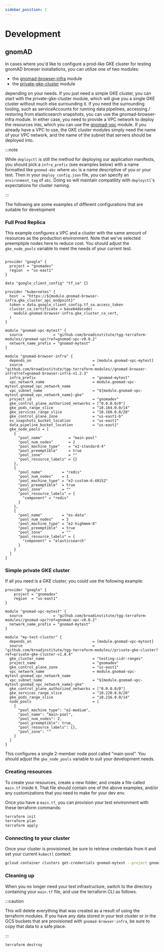 ```yaml
---
sidebar_position: 2
---
```


# Development

## gnomAD

In cases where you'd like to configure a prod-like GKE cluster for testing gnomAD browser installations, you can utilize one of two modules:

- the [gnomad-browser-infra](https://github.com/broadinstitute/tgg-terraform-modules/tree/main/gnomad-browser-infra) module
- the [private-gke-cluster](https://github.com/broadinstitute/tgg-terraform-modules/tree/main/private-gke-cluster) module

depending on your needs. If you just need a simple GKE cluster, you can start with the private-gke-cluster module, which will give you a single GKE cluster without much else surrounding it. If you need the surrounding tooling, such as serviceAccounts for running data pipelines, accessing / restoring from elasticsearch snapshots, you can use the gnomad-browser-infra module. In either case, you need to provide a VPC network to deploy the resources into, which you can use the [gnomad-vpc](https://github.com/broadinstitute/tgg-terraform-modules/tree/main/gnomad-vpc) module. If you already have a VPC to use, the GKE cluster modules simply need the name of your VPC network, and the name of the subnet that servers should be deployed into.

:::note

While `deployctl` is still the method for deploying our application manifests, you should pick a `infra_prefix` (see examples below) with a name formatted like `gnomad-abc` where `abc` is a name descriptive of you or your test. Then in your `deploy_config.json` file, you can specify an `environment_tag` of `abc`. Doing so will maintain compatility with `deployctl`'s expectations for cluster naming.

:::

The following are some examples of different configurations that are suitable for development

### Full Prod Replica

This example configures a VPC and a cluster with the same amount of resources as the production environment. Note that we've selected preemptiple nodes here to reduce cost. You should adjust the `gke_node_pools` variable to meet the needs of your current test.

```

provider "google" {
  project = "gnomadev"
  region  = "us-east1"
}

data "google_client_config" "tf_sa" {}

provider "kubernetes" {
  host  = "https://${module.gnomad-browser-infra.gke_cluster_api_endpoint}"
  token = data.google_client_config.tf_sa.access_token
  cluster_ca_certificate = base64decode(
    module.gnomad-browser-infra.gke_cluster_ca_cert,
  )
}

module "gnomad-vpc-mytest" {
  source              = "github.com/broadinstitute/tgg-terraform-modules//gnomad-vpc?ref=gnomad-vpc-v0.0.2"
  network_name_prefix = "gnomad-mytest"
}

module "gnomad-browser-infra" {
  depends_on                            = [module.gnomad-vpc-mytest]
  source                                = "github.com/broadinstitute/tgg-terraform-modules//gnomad-browser-infra?ref=gnomad-browser-infra-v1.2.3"
  infra_prefix                          = "gnomad-mytest"
  vpc_network_name                      = module.gnomad-vpc-mytest.gnomad_vpc_network_name
  vpc_subnet_name                       = "${module.gnomad-vpc-mytest.gnomad_vpc_network_name}-gke"
  project_id                            = "gnomadev"
  gke_control_plane_authorized_networks = ["0.0.0.0/0"]
  gke_pods_range_slice                  = "10.164.0.0/14"
  gke_services_range_slice              = "10.168.0.0/20"
  gke_control_plane_zone                = "us-east1-b"
  es_snapshots_bucket_location          = "us-east1"
  data_pipeline_bucket_location         = "us-east1"
  gke_node_pools = [
    {
      "pool_name"            = "main-pool"
      "pool_num_nodes"       = 2
      "pool_machine_type"    = "e2-standard-4"
      "pool_preemptible"     = true
      "pool_zone"            = ""
      "pool_resource_labels" = {}
    },
    {
      "pool_name"         = "redis"
      "pool_num_nodes"    = 1
      "pool_machine_type" = "e2-custom-6-49152"
      "pool_preemptible"  = true
      "pool_zone"         = ""
      "pool_resource_labels" = {
        "component" = "redis"
      }
    },
    {
      "pool_name"         = "es-data"
      "pool_num_nodes"    = 3
      "pool_machine_type" = "e2-highmem-8"
      "pool_preemptible"  = true
      "pool_zone"         = ""
      "pool_resource_labels" = {
        "component" = "elasticsearch"
      }
    }
  ]
}
```

### Simple private GKE cluster

If all you need is a GKE cluster, you could use the following example:

```
provider "google" {
    project = "gnomadev"
    region  = "us-east1"
}

module "gnomad-vpc-mytest" {
  source              = "github.com/broadinstitute/tgg-terraform-modules//gnomad-vpc?ref=gnomad-vpc-v0.0.2"
  network_name_prefix = "gnomad-mytest"
}

module "my-test-cluster" {
  depends_on                            = [module.gnomad-vpc-mytest]
  source                                = "github.com/broadinstitute/tgg-terraform-modules//private-gke-cluster?ref=private-gke-cluster-v1.0.4"
  gke_cluster_name                      = "testing-cidr-ranges"
  project_name                          = "gnomadev"
  gke_control_plane_zone                = "us-east1"
  vpc_network_name                      = module.gnomad-vpc-mytest.gnomad_vpc_network_name
  vpc_subnet_name                       = "${module.gnomad-vpc-mytest.gnomad_vpc_network_name}-gke"
  gke_control_plane_authorized_networks = ["0.0.0.0/0"]
  gke_services_range_slice              = "10.220.0.0/20"
  gke_pods_range_slice                  = "10.216.0.0/14"
  node_pools                            = [
    {
      "pool_machine_type": "e2-medium",
      "pool_name": "main-pool",
      "pool_num_nodes": 2,
      "pool_preemptible": true,
      "pool_resource_labels": {},
      "pool_zone": ""
    }
  ]
}
```

This configures a single 2-member node pool called "main-pool". You should adjust the `gke_node_pools` variable to suit your development needs.

### Creating resources

To create your resources, create a new folder, and create a file called `main.tf` inside it. That file should contain one of the above examples, and/or any customizations that you need to make for your dev env.

Once you have a `main.tf`, you can provision your test environment with these terraform commands:

```bash
terraform init
terraform plan
terraform apply
```

### Connecting to your cluster

Once your cluster is provisioned, be sure to retrieve credentials from it and set your current `kubectl` context:

```bash
gcloud container clusters get-credentials gnomad-mytest --project gnomadev --region us-east1
```

### Cleaning up

When you no longer need your test infrastructure, switch to the directory containing your `main.tf` file, and use the terraform CLI as follows.

:::caution

This will delete everything that was created as a result of using the terraform modules. If you have any data stored in your test cluster or in the GCS buckets that are provisioned with `gnomad-browser-infra`, be sure to copy that data to a safe place.

:::

```bash
terraform destroy
```
